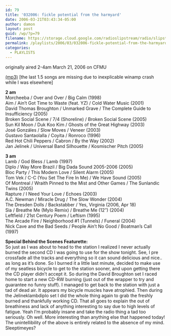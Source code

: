 ```yaml
---
id: 79
title: '032006: fickle potential from the harmyard'
date: 2006-03-21T03:43:34-05:00
author: damon
layout: post
guid: /wp/?p=79
filename: https://storage.cloud.google.com/radioslipstream/radio/slipstream032006.mp3
permalink: /playlists/2006/03/032006-fickle-potential-from-the-harmyard/
categories:
  - PLAYLISTS
---
```

originally aired 2-4am March 21, 2006 on CFMU

[(mp3)](https://storage.cloud.google.com/radioslipstream/radio/slipstream032006.mp3) [the last 1.5 songs are missing due to inexplicable winamp crash while I was elsewhere]

**2 am**  
Morcheeba / Over and Over / Big Calm (1998)  
Aim / Ain’t Got Time to Waste (feat. YZ) / Cold Water Music (2001)  
David Thomas Broughton / Unmarked Grave / The Complete Guide to Insufficiency (2005)  
Broken Social Scene / 7/4 (Shoreline) / Broken Social Scene (2005)  
Sun Kil Moon / Duk Koo Kim / Ghosts of the Great Highway (2003)  
José Gonzáles / Slow Moves / Veneer (2003)  
Gustavo Santaolalla / Coyita / Ronroco (1996)  
Red Hot Chili Peppers / Cabron / By the Way (2002)  
Jan Jelinek / Universal Band Silhouette / Kosmischer Pitch (2005)

**3 am**  
Lamb / God Bless / Lamb (1997)  
Diplo / Way More Brazil / Big Dada Sound 2005-2006 (2005)  
Bloc Party / This Modern Love / Silent Alarm (2005)  
Tom Vek / C-C (You Set The Fire In Me) / We Have Sound (2005)  
Of Montreal / Wraith Pinned to the Mist and Other Games / The Sunlandic Twins (2005)  
Rapture / I Need Your Love / Echoes (2003)  
A.C. Newman / Miracle Drug / The Slow Wonder (2004)  
The Dresden Dolls / Backstabber / Yes, Virginia (2006, Apr 18)  
Sia / Breathe Me (Mylo Remix) / Breathe Me (12″) (2004)  
Leftfield / 21st Century Poem / Leftism (1995)  
The Arcade Fire / Neighborhood #1 (Tunnels) / Funeral (2004)  
Nick Cave and the Bad Seeds / People Ain’t No Good / Boatman’s Call (1997)

**Special Behind the Scenes Featurette:**  
So just as I was about to head to the station I realized I never actually burned the second CD I was going to use for the show tonight. See, I pre crossfade all the tracks and everything so it can sound delicious and nice.. as long as it’s done. So I burned it a little last minute, decided to make use of my seatless bicycle to get to the station sooner, and upon getting there the CD player didn’t accept it. So during the David Broughton set I raced home to start a new CD-RW burning (just out of the wrapper to try and guarantee no funny stuff). I managed to get back to the station with just a tad of dead air. It appears my bicycle muscles have atrophied. Then during the Jelineklambdiplo set I did the whole thing again to grab the freshly burned and thankfully working CD. That all goes to explain the out of breathiness and lack of anything interesting to say due to high levels of fatigue. Yeah I’m probably insane and take the radio thing a tad too seriously. Oh well. More interesting than anything else that happened today! The unintellibility of the above is entirely related to the absence of my mind. Sleeptimeyes?
